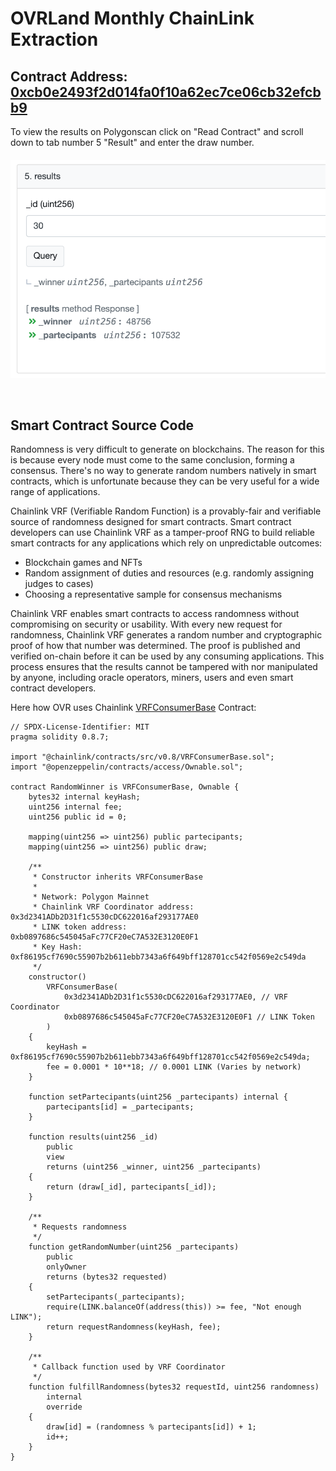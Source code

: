 # OVRLand Monthly ChainLink Extraction

## Contract Address: [0xcb0e2493f2d014fa0f10a62ec7ce06cb32efcbb9](https://polygonscan.com/address/0xcb0e2493f2d014fa0f10a62ec7ce06cb32efcbb9)

To view the results on Polygonscan click on "Read Contract" and scroll down to tab number 5 "Result" and enter the draw number.
<img src="results.png" style="margin-top: 20px; margin-bottom: 30px;" />

## Smart Contract Source Code

Randomness is very difficult to generate on blockchains. The reason for this is because every node must come to the same conclusion, forming a consensus. There's no way to generate random numbers natively in smart contracts, which is unfortunate because they can be very useful for a wide range of applications.


Chainlink VRF (Verifiable Random Function) is a provably-fair and verifiable source of randomness designed for smart contracts. Smart contract developers can use Chainlink VRF as a tamper-proof RNG to build reliable smart contracts for any applications which rely on unpredictable outcomes:

- Blockchain games and NFTs
- Random assignment of duties and resources (e.g. randomly assigning judges to cases)
- Choosing a representative sample for consensus mechanisms

Chainlink VRF enables smart contracts to access randomness without compromising on security or usability. With every new request for randomness, Chainlink VRF generates a random number and cryptographic proof of how that number was determined. The proof is published and verified on-chain before it can be used by any consuming applications. This process ensures that the results cannot be tampered with nor manipulated by anyone, including oracle operators, miners, users and even smart contract developers.

Here how OVR uses Chainlink [VRFConsumerBase](https://github.com/smartcontractkit/chainlink/blob/develop/contracts/src/v0.6/VRFConsumerBase.sol) Contract:

```solidity
// SPDX-License-Identifier: MIT
pragma solidity 0.8.7;

import "@chainlink/contracts/src/v0.8/VRFConsumerBase.sol";
import "@openzeppelin/contracts/access/Ownable.sol";

contract RandomWinner is VRFConsumerBase, Ownable {
    bytes32 internal keyHash;
    uint256 internal fee;
    uint256 public id = 0;

    mapping(uint256 => uint256) public partecipants;
    mapping(uint256 => uint256) public draw;

    /**
     * Constructor inherits VRFConsumerBase
     *
     * Network: Polygon Mainnet
     * Chainlink VRF Coordinator address: 0x3d2341ADb2D31f1c5530cDC622016af293177AE0
     * LINK token address:                0xb0897686c545045aFc77CF20eC7A532E3120E0F1
     * Key Hash: 0xf86195cf7690c55907b2b611ebb7343a6f649bff128701cc542f0569e2c549da
     */
    constructor()
        VRFConsumerBase(
            0x3d2341ADb2D31f1c5530cDC622016af293177AE0, // VRF Coordinator
            0xb0897686c545045aFc77CF20eC7A532E3120E0F1 // LINK Token
        )
    {
        keyHash = 0xf86195cf7690c55907b2b611ebb7343a6f649bff128701cc542f0569e2c549da;
        fee = 0.0001 * 10**18; // 0.0001 LINK (Varies by network)
    }

    function setPartecipants(uint256 _partecipants) internal {
        partecipants[id] = _partecipants;
    }

    function results(uint256 _id)
        public
        view
        returns (uint256 _winner, uint256 _partecipants)
    {
        return (draw[_id], partecipants[_id]);
    }

    /**
     * Requests randomness
     */
    function getRandomNumber(uint256 _partecipants)
        public
        onlyOwner
        returns (bytes32 requested)
    {
        setPartecipants(_partecipants);
        require(LINK.balanceOf(address(this)) >= fee, "Not enough LINK");
        return requestRandomness(keyHash, fee);
    }

    /**
     * Callback function used by VRF Coordinator
     */
    function fulfillRandomness(bytes32 requestId, uint256 randomness)
        internal
        override
    {
        draw[id] = (randomness % partecipants[id]) + 1;
        id++;
    }
}

```